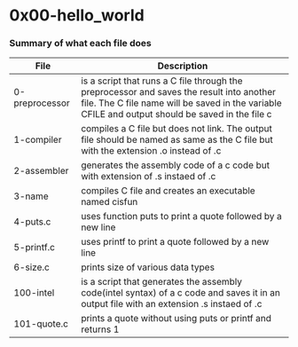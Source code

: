 # 0x00-hello_world

### Summary of what each file does
| File     | Description |
| ----------- | ----------- |
|0-preprocessor | is a script that runs a C file through the preprocessor and saves the result into another file. The C file name will be saved in the variable CFILE and output should be saved in the file c |
| 1-compiler | compiles a C file but does not link. The output file should be named as same as the C file but with the extension .o instead of .c |
| 2-assembler | generates the assembly code of a c code but with extension of .s instaed of .c |
| 3-name | compiles C file and creates an executable named cisfun |
| 4-puts.c | uses function puts to print a quote followed by a new line |
| 5-printf.c | uses printf to print a quote followed by a new line |
| 6-size.c | prints size of various data types |
| 100-intel | is a script that generates the assembly code(intel syntax) of a c code and saves it in an output file with an extension .s instaed of .c |
| 101-quote.c | prints a quote without using puts or printf and returns 1 |
